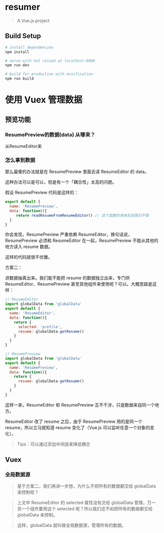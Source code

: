 # resumer

> A Vue.js project

## Build Setup

``` bash
# install dependencies
npm install

# serve with hot reload at localhost:8080
npm run dev

# build for production with minification
npm run build

```
# 使用 Vuex 管理数据

## 预览功能
### ResumePreview的数据(data) 从哪来？ 

从ResumeEditor来

### 怎么拿到数据

那么最傻的办法就是在 ResumePreview 里面去读 ResumeEditor 的 data。

这种办法可以是可以，但是有一个「耦合性」太高的问题。

假设 ResumePreview 代码是这样的：
```js
export default {
  name: 'ResumePreview',
  data: function(){
     return readResumeFromResumeEditor() // 这个函数的具体实现我们不管
  }
}
```
你会发现，ResumePreview 严重依赖 ResumeEditor，换句话说，ResumePreview 必须和 ResumeEditor 在一起，ResumePreview 不能从其他的地方读入 resume 数据。

这样的代码就很不优雅。

方案二：

讲数据抽离出来。我们能不能把 resume 的数据独立出来，专门供 ResumeEditor、ResumePreview 甚至其他组件来使用呢？可以。大概思路是这样：
```js
// ResumeEditor
import globalData from 'globalData'
export default {
  name: 'ResumeEditor',
  data: function(){
    return {
      selected: 'profile',
      resume: globalData.getResume()
    }
  }
}

// ResumePreview
import globalData from 'globalData'
export default {
  name: 'ResumePreview',
  data: function(){
    return {
      resume: globalData.getResume()
    }
  }
}
```
这样一来，ResumeEditor 和 ResumePreview 互不干涉，只是数据来自同一个地方。

ResumeEditor 改了 resume 之后，由于 ResumePreview 用的是同一个 resume，所以立马就知道 resume 变化了（Vue.js 可以监听任意一个对象的变化）。

> Tips：可以通过添加中间层来降低耦合

## Vuex

### 全局数据源

> 基于方案二，我们再进一步想，为什么不把所有的数据都交给 globalData 来控制呢？

> 上文中 ResumeEditor 的 selected 属性没有交给 globalData 管理，万一另一个组件要用这个 selected 呢？所以我们还不如把所有的数据都交给 globalData 来控制。

> 这样，globalData 就叫做全局数据源，管理所有的数据。

